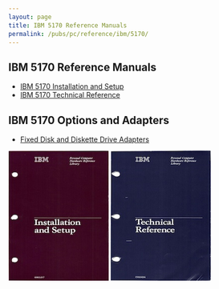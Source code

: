 ```yaml
---
layout: page
title: IBM 5170 Reference Manuals
permalink: /pubs/pc/reference/ibm/5170/
---
```


IBM 5170 Reference Manuals
--------------------------

* [IBM 5170 Installation and Setup](setup/)
* [IBM 5170 Technical Reference](techref/)

IBM 5170 Options and Adapters
-----------------------------

* [Fixed Disk and Diskette Drive Adapters](hfcombo/)

[<img src="setup/1984-03/cover.jpg" width="200" height="260" alt="IBM 5170 Installation and Setup (March 1984)"/>](setup/)
[<img src="techref/1984-03/cover.jpg" width="200" height="260" alt="IBM 5170 Technical Reference (March 1984)"/>](techref/)
